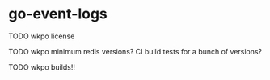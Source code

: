 # go-event-logs

TODO wkpo license

TODO wkpo minimum redis versions? CI build tests for a bunch of versions?

TODO wkpo builds!!

